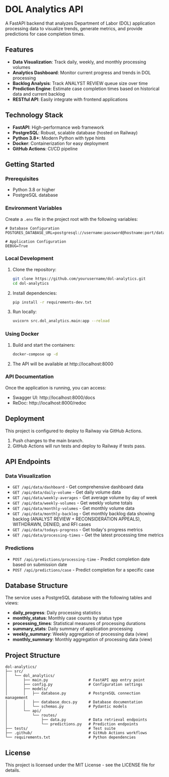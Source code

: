 # DOL Analytics API

A FastAPI backend that analyzes Department of Labor (DOL) application processing data to visualize trends, generate metrics, and provide predictions for case completion times.

## Features

- **Data Visualization**: Track daily, weekly, and monthly processing volumes
- **Analytics Dashboard**: Monitor current progress and trends in DOL processing
- **Backlog Analysis**: Track ANALYST REVIEW queue size over time
- **Prediction Engine**: Estimate case completion times based on historical data and current backlog
- **RESTful API**: Easily integrate with frontend applications

## Technology Stack

- **FastAPI**: High-performance web framework
- **PostgreSQL**: Robust, scalable database (hosted on Railway)
- **Python 3.8+**: Modern Python with type hints
- **Docker**: Containerization for easy deployment
- **GitHub Actions**: CI/CD pipeline

## Getting Started

### Prerequisites

- Python 3.8 or higher
- PostgreSQL database

### Environment Variables

Create a `.env` file in the project root with the following variables:

```
# Database Configuration
POSTGRES_DATABASE_URL=postgresql://username:password@hostname:port/database

# Application Configuration
DEBUG=True
```

### Local Development

1. Clone the repository:
   ```bash
   git clone https://github.com/yourusername/dol-analytics.git
   cd dol-analytics
   ```

2. Install dependencies:
   ```bash
   pip install -r requirements-dev.txt
   ```

3. Run locally:
   ```bash
   uvicorn src.dol_analytics.main:app --reload
   ```

### Using Docker

1. Build and start the containers:
   ```bash
   docker-compose up -d
   ```

2. The API will be available at http://localhost:8000

### API Documentation

Once the application is running, you can access:
- Swagger UI: http://localhost:8000/docs
- ReDoc: http://localhost:8000/redoc

## Deployment

This project is configured to deploy to Railway via GitHub Actions.

1. Push changes to the main branch.
2. GitHub Actions will run tests and deploy to Railway if tests pass.

## API Endpoints

### Data Visualization

- `GET /api/data/dashboard` - Get comprehensive dashboard data
- `GET /api/data/daily-volume` - Get daily volume data
- `GET /api/data/weekly-averages` - Get average volume by day of week
- `GET /api/data/weekly-volumes` - Get weekly volume totals
- `GET /api/data/monthly-volumes` - Get monthly volume data
- `GET /api/data/monthly-backlog` - Get monthly backlog data showing backlog (ANALYST REVIEW + RECONSIDERATION APPEALS), WITHDRAWN, DENIED, and RFI cases
- `GET /api/data/todays-progress` - Get today's progress metrics
- `GET /api/data/processing-times` - Get the latest processing time metrics

### Predictions

- `POST /api/predictions/processing-time` - Predict completion date based on submission date
- `POST /api/predictions/case` - Predict completion for a specific case

## Database Structure

The service uses a PostgreSQL database with the following tables and views:

- **daily_progress**: Daily processing statistics
- **monthly_status**: Monthly case counts by status type
- **processing_times**: Statistical measures of processing durations
- **summary_stats**: Daily summary of application processing
- **weekly_summary**: Weekly aggregation of processing data (view)
- **monthly_summary**: Monthly aggregation of processing data (view)

## Project Structure

```
dol-analytics/
├── src/
│   └── dol_analytics/
│       ├── main.py                  # FastAPI app entry point
│       ├── config.py                # Configuration settings
│       ├── models/
│       │   ├── database.py          # PostgreSQL connection management
│       │   ├── database_docs.py     # Database documentation
│       │   └── schemas.py           # Pydantic models
│       └── api/
│           └── routes/
│               ├── data.py          # Data retrieval endpoints
│               └── predictions.py   # Prediction endpoints
├── tests/                           # Test suite
├── .github/                         # GitHub Actions workflows
└── requirements.txt                 # Python dependencies
```

## License

This project is licensed under the MIT License - see the LICENSE file for details.